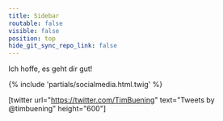 ```yaml
---
title: Sidebar
routable: false
visible: false
position: top
hide_git_sync_repo_link: false
---
```


Ich hoffe, es geht dir gut!

{% include 'partials/socialmedia.html.twig' %}

[twitter url="https://twitter.com/TimBuening" text="Tweets by @timbuening" height="600"]
